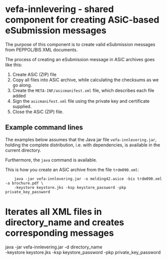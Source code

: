 # vefa-innlevering - shared component for creating ASiC-based eSubmission messages

The purpose of this component is to create valid eSubmission messages from PEPPOL/BIS XML documents.

The process of creating an eSubmission message in ASiC archives goes like this:

1. Create ASiC (ZIP) file
1. Copy all files into ASiC archive, while calculating the checksums as we go along.
1. Create the `META-INF/asicmanifest.xml` file, which describes each file added
1. Sign the `asicmanifest.xml` file using the private key and certificate supplied.
1. Close the ASiC (ZIP) file.

## Example command lines

The examples below assumes that the Java jar file `vefa-innlevering.jar`, holding the complete distribution, i.e. with
dependencies, is available in the current directory.

Furthermore, the `java` command is available.

This is how you create an ASiC archive from the file `trdm090.xml`:
```
    java -jar vefa-innlevering.jar -o melding42.asice -bis trdm090.xml -a brochure.pdf \
    -keystore keystore.jks -ksp keystore_password -pkp private_key_password
```

# Iterates all XML files in directory_name and creates corresponding messages 
java -jar vefa-innlevering.jar -d directory_name \
     -keystore keystore.jks -ksp keystore_password -pkp private_key_password